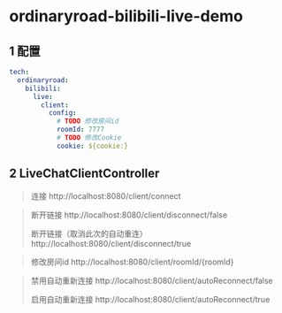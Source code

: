 # ordinaryroad-bilibili-live-demo

## 1 配置

```yaml
tech:
  ordinaryroad:
    bilibili:
      live:
        client:
          config:
            # TODO 修改房间id
            roomId: 7777
            # TODO 修改Cookie
            cookie: ${cookie:}
```

## 2 LiveChatClientController

> 连接
> http://localhost:8080/client/connect

> 断开链接
> http://localhost:8080/client/disconnect/false
>
> 断开链接（取消此次的自动重连）
> http://localhost:8080/client/disconnect/true

> 修改房间id
> http://localhost:8080/client/roomId/{roomId}

> 禁用自动重新连接
> http://localhost:8080/client/autoReconnect/false
>
> 启用自动重新连接
> http://localhost:8080/client/autoReconnect/true